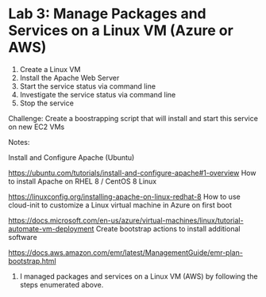 # Lab 3: Manage Packages and Services on a Linux VM (Azure or AWS)


1. Create a Linux VM
2. Install the Apache Web Server
3. Start the service status via command line
4. Investigate the service status via command line
5. Stop the service


Challenge: Create a boostrapping script that will install and start this service on new EC2 VMs

Notes:

Install and Configure Apache (Ubuntu)

https://ubuntu.com/tutorials/install-and-configure-apache#1-overview
How to install Apache on RHEL 8 / CentOS 8 Linux

https://linuxconfig.org/installing-apache-on-linux-redhat-8
How to use cloud-init to customize a Linux virtual machine in Azure on first boot

https://docs.microsoft.com/en-us/azure/virtual-machines/linux/tutorial-automate-vm-deployment
Create bootstrap actions to install additional software

https://docs.aws.amazon.com/emr/latest/ManagementGuide/emr-plan-bootstrap.html


1. I managed packages and services on a Linux VM (AWS) by following the steps enumerated above. 